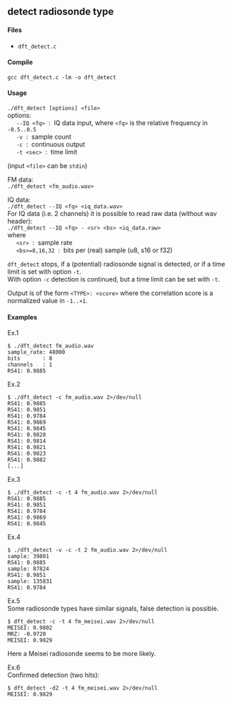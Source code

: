 
## detect radiosonde type

#### Files

  * `dft_detect.c`

#### Compile
  `gcc dft_detect.c -lm -o dft_detect`

#### Usage
  `./dft_detect [options] <file>` <br />
  options:<br />
  &nbsp;&nbsp;&nbsp;&nbsp; `--IQ <fq>` &nbsp;:&nbsp; IQ data input, where `<fq>` is the relative frequency in `-0.5..0.5` <br />
  &nbsp;&nbsp;&nbsp;&nbsp; `-v` &nbsp;:&nbsp; sample count <br />
  &nbsp;&nbsp;&nbsp;&nbsp; `-c` &nbsp;:&nbsp; continuous output<br />
  &nbsp;&nbsp;&nbsp;&nbsp; `-t <sec>` &nbsp;:&nbsp; time limit <br />

  (input `<file>` can be `stdin`)
  <br />

  FM data:<br />
  `./dft_detect <fm_audio.wav>` <br />

  IQ data:<br />
  `./dft_detect --IQ <fq> <iq_data.wav>` <br />
  For IQ data (i.e. 2 channels) it is possible to read raw data (without wav header): <br />
  `./dft_detect --IQ <fq> - <sr> <bs> <iq_data.raw>` <br />
  where <br />
  &nbsp;&nbsp;&nbsp;&nbsp; `<sr>` &nbsp;:&nbsp; sample rate <br />
  &nbsp;&nbsp;&nbsp;&nbsp; `<bs>=8,16,32` &nbsp;:&nbsp; bits per (real) sample (u8, s16 or f32)

  `dft_detect` stops, if a (potential) radiosonde signal is detected, or if a time limit is set with option `-t`. <br />
  With option `-c` detection is continued, but a time limit can be set with `-t`.

  Output is of the form `<TYPE>: <score>` where the correlation score is a normalized value in `-1..+1`.

#### Examples

Ex.1
```
$ ./dft_detect fm_audio.wav
sample_rate: 48000
bits       : 8
channels   : 1
RS41: 0.9885
```
Ex.2
```
$ ./dft_detect -c fm_audio.wav 2>/dev/null
RS41: 0.9885
RS41: 0.9851
RS41: 0.9784
RS41: 0.9869
RS41: 0.9845
RS41: 0.9828
RS41: 0.9814
RS41: 0.9821
RS41: 0.9823
RS41: 0.9882
[...]
```

Ex.3
```
$ ./dft_detect -c -t 4 fm_audio.wav 2>/dev/null
RS41: 0.9885
RS41: 0.9851
RS41: 0.9784
RS41: 0.9869
RS41: 0.9845
```

Ex.4
```
$ ./dft_detect -v -c -t 2 fm_audio.wav 2>/dev/null
sample: 39801
RS41: 0.9885
sample: 87824
RS41: 0.9851
sample: 135831
RS41: 0.9784
```

Ex.5<br />
Some radiosonde types have similar signals, false detection is possible.
```
$ dft_detect -c -t 4 fm_meisei.wav 2>/dev/null
MEISEI: 0.9802
MRZ: -0.9720
MEISEI: 0.9829
```
Here a Meisei radiosonde seems to be more likely.

Ex.6<br />
Confirmed detection (two hits):
```
$ dft_detect -d2 -t 4 fm_meisei.wav 2>/dev/null
MEISEI: 0.9829
```

